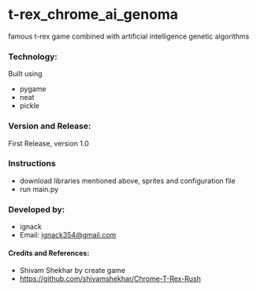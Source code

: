 # t-rex_chrome_ai_genoma
famous t-rex game combined with artificial intelligence genetic algorithms
### Technology:
Built using 
* pygame 
* neat
* pickle
### Version and Release:
First Release, version 1.0
### Instructions
* download libraries mentioned above, sprites and configuration file
* run main.py
### Developed by: 
* ignack
* Email: ignack354@gmail.com
#### Credits and References:
* Shivam Shekhar by create game
* https://github.com/shivamshekhar/Chrome-T-Rex-Rush

